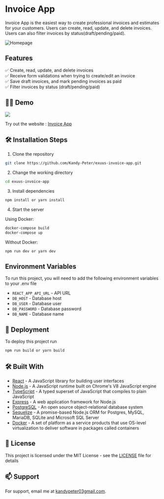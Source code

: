 # Invoice App

Invoice App is the easiest way to create professional invoices and estimates for your customers. Users can create, read, update, and delete invoices. Users can also filter invoices by status ​​(draft/pending/paid).

![Homepage](https://user-images.githubusercontent.com/80612925/196788822-1dfb9adc-ecc1-47f7-b8c7-950838d2a642.png)

## Features

✅ Create, read, update, and delete invoices\
✅ Receive form validations when trying to create/edit an invoice\
✅ Save draft invoices, and mark pending invoices as paid\
✅ Filter invoices by status (draft/pending/paid)

## 👨‍💻 Demo

<a href="" target="blank">
<img src="https://img.shields.io/website?url=https://invoice-app-sand.vercel.app/&logo=github&style=flat-square" />
</a>

Try out the website : [Invoice App]()

## 🛠️ Installation Steps

1. Clone the repository

```bash
git clone https://github.com/Kandy-Peter/exuus-invoice-app.git
```

2. Change the working directory

```bash
cd exuus-invoice-app
``` 

3. Install dependencies

```bash
npm install or yarn install
```

4. Start the server

 Using Docker: 
```bash
docker-compose build
docker-compose up
```

  Without Docker: 
  ```bash
  npm run dev or yarn dev
  ```

## Environment Variables

To run this project, you will need to add the following environment variables to your .env file

- `REACT_APP_API_URL` - API URL
- `DB_HOST` - Database host
- `DB_USER` - Database user
- `DB_PASSWORD` - Database password
- `DB_NAME` - Database name

## 🚀 Deployment

To deploy this project run

```bash
npm run build or yarn build
```

## 🛠️ Built With

- [React](https://reactjs.org/) - A JavaScript library for building user interfaces
- [Node.js](https://nodejs.org/en/) - A JavaScript runtime built on Chrome's V8 JavaScript engine
- [TypeScript](https://www.typescriptlang.org/) - A typed superset of JavaScript that compiles to plain JavaScript
- [Express](https://expressjs.com/) - A web application framework for Node.js
- [PostgreSQL](https://www.postgresql.org/) - An open source object-relational database system
- [Sequelize](https://sequelize.org/) - A promise-based Node.js ORM for Postgres, MySQL, MariaDB, SQLite and Microsoft SQL Server
- [Docker](https://www.docker.com/) - A set of platform as a service products that use OS-level virtualization to deliver software in packages called containers



## 📝 License

This project is licensed under the MIT License - see the [LICENSE]() file for details

## 📫 Support

For support, email me at [kandypeter03gmail.com]().
